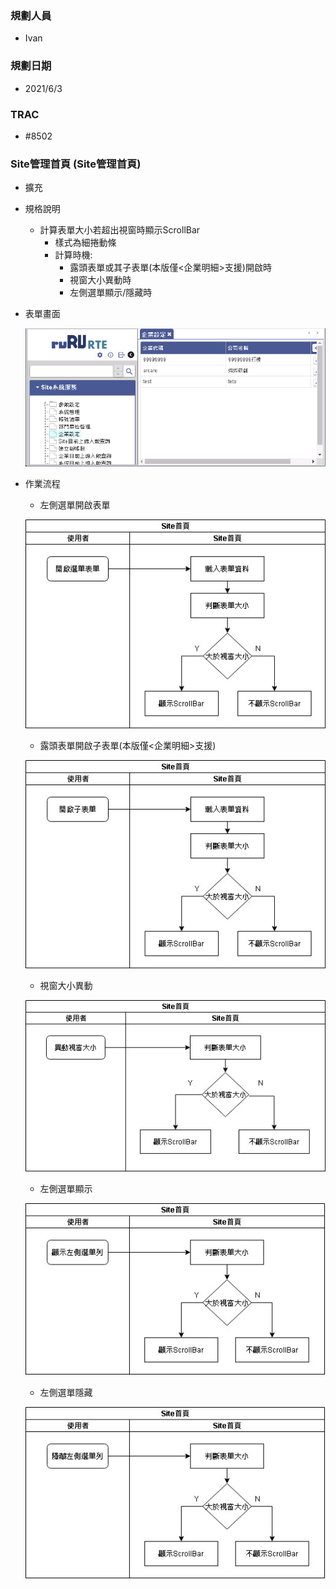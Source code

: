 ### <div id="user">規劃人員</div>
* Ivan

### <div id="updatedate">規劃日期</div>
* 2021/6/3

### <div id="trac">TRAC</div>
* #8502

### <div id="sitemanage">Site管理首頁 <path>(Site管理首頁)</path></div>
* 擴充
* 規格說明
    * 計算表單大小若超出視窗時顯示ScrollBar
        * 樣式為細捲動條
        * 計算時機:
            * 露頭表單或其子表單(本版僅<企業明細>支援)開啟時
            * 視窗大小異動時
            * 左側選單顯示/隱藏時


* 表單畫面

    ![SiteManage]
    
* 作業流程
    * 左側選單開啟表單

    ![SiteManage_sa1]

    * 露頭表單開啟子表單(本版僅<企業明細>支援)

    ![SiteManage_sa2]

    * 視窗大小異動

    ![SiteManage_sa3]

    * 左側選單顯示

    ![SiteManage_sa4]

    * 左側選單隱藏

    ![SiteManage_sa5]


<!--超連結引用ps.畫面上看不到-->
[SiteManage]:attachment/sitemanage.jpg
[SiteManage_sa1]:attachment/SiteManage_sa1.jpg
[SiteManage_sa2]:attachment/SiteManage_sa2.jpg
[SiteManage_sa3]:attachment/SiteManage_sa3.jpg
[SiteManage_sa4]:attachment/SiteManage_sa4.jpg
[SiteManage_sa5]:attachment/SiteManage_sa5.jpg